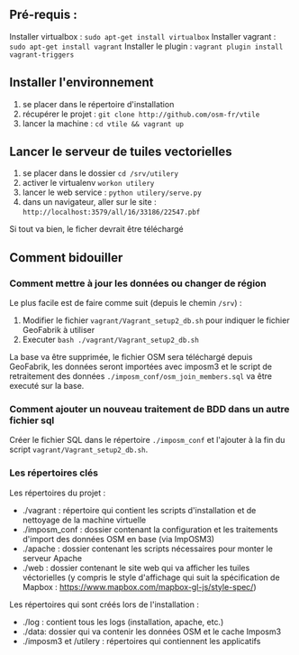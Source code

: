 ## Pré-requis :
Installer virtualbox : `sudo apt-get install virtualbox`
Installer vagrant : `sudo apt-get install vagrant`
Installer le plugin : `vagrant plugin install vagrant-triggers`

## Installer l'environnement
1. se placer dans le répertoire d'installation
2. récupérer le projet : `git clone http://github.com/osm-fr/vtile`
3. lancer la machine : `cd vtile && vagrant up`

## Lancer le serveur de tuiles vectorielles
1. se placer dans le dossier `cd /srv/utilery`
2. activer le virtualenv `workon utilery`
3. lancer le web service : `python utilery/serve.py`
4. dans un navigateur, aller sur le site : `http://localhost:3579/all/16/33186/22547.pbf`

Si tout va bien, le ficher devrait être téléchargé

## Comment bidouiller
### Comment mettre à jour les données ou changer de région
Le plus facile est de faire comme suit (depuis le chemin `/srv`) :
1. Modifier le fichier `vagrant/Vagrant_setup2_db.sh` pour indiquer le fichier GeoFabrik à utiliser
2. Executer `bash ./vagrant/Vagrant_setup2_db.sh`

La base va être supprimée, le fichier OSM sera téléchargé depuis GeoFabrik,
les données seront importées avec imposm3 et le script de retraitement des données
`./imposm_conf/osm_join_members.sql` va être executé sur la base.

### Comment ajouter un nouveau traitement de BDD dans un autre fichier sql
Créer le fichier SQL dans le répertoire `./imposm_conf` et l'ajouter à la fin du script `vagrant/Vagrant_setup2_db.sh`.

### Les répertoires clés
Les répertoires du projet :
* ./vagrant : répertoire qui contient les scripts d'installation et de nettoyage de la machine virtuelle
* ./imposm_conf : dossier contenant la configuration et les traitements d'import des données OSM en base (via ImpOSM3)
* ./apache : dossier contenant les scripts nécessaires pour monter le serveur Apache
* ./web : dossier contenant le site web qui va afficher les tuiles véctorielles (y compris le style d'affichage qui suit la spécification de Mapbox : https://www.mapbox.com/mapbox-gl-js/style-spec/)

Les répertoires qui sont créés lors de l'installation :
* ./log : contient tous les logs (installation, apache, etc.)
* ./data: dossier qui va contenir les données OSM et le cache Imposm3
* ./imposm3 et /utilery : répertoires qui contiennent les applicatifs

